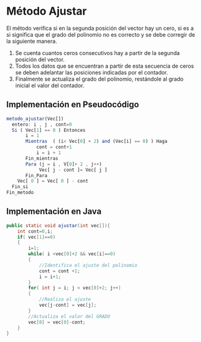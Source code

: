 # Método Ajustar

El método verifica si en la segunda posición del vector hay un cero, si es a si significa que el grado del polinomio no es correcto 
y se debe corregir de la siguiente manera. 

1. Se cuenta cuantos ceros consecutivos hay a partir de la segunda posición del vector. 
2. Todos los datos que se encuentran a partir de esta secuencia de ceros se deben adelantar las posiciones indicadas por el contador. 
3. Finalmente se actualiza el grado del polinomio, restándole al grado inicial el valor del contador.

## Implementación en Pseudocódigo

```js
metodo_ajustar(Vec[])
  entero: i , j , cont=0
  Si ( Vec[1] == 0 ) Entonces
       i = 1
       Mientras  ( (i< Vec[0] + 2) and (Vec[i] == 0) ) Haga
           cont = cont+1
           i = i + 1
       Fin_mientras
       Para (j = i , V[0]+ 2 , j++)
            Vec[ j - cont ]= Vec[ j ]
       Fin_Para
    Vec[ 0 ] = Vec[ 0 ] - cont
  Fin_si
Fin_metodo
```

## Implementación en Java
```java
public static void ajustar(int vec[]){
    int cont=0,i;
    if( vec[1]==0)
    {
        i=1;
        while( i <vec[0]+2 && vec[i]==0)
        {
            //Identifica el ajuste del polinomio
            cont = cont +1;
            i = i+1;
        }
        for( int j = i; j < vec[0]+2; j++)
        {
            //Realiza el ajuste
            vec[j-cont] = vec[j];
        }
        //Actualiza el valor del GRADO
        vec[0] = vec[0]-cont;
    }
}
```
